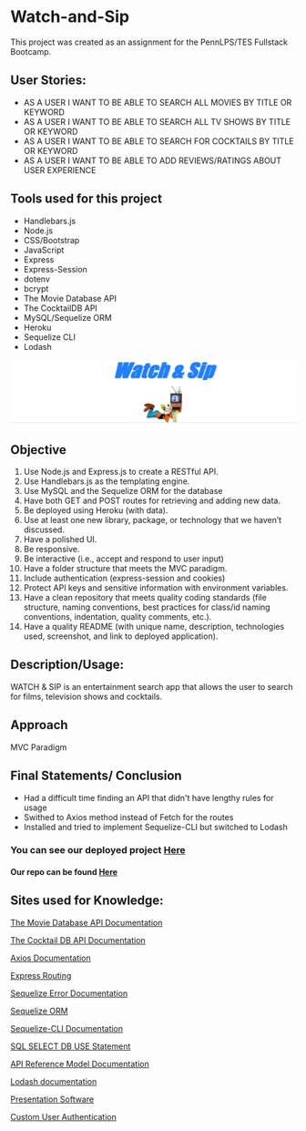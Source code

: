 # Watch-and-Sip

This project was created as an assignment for the PennLPS/TES Fullstack Bootcamp.

## User Stories:

* AS A USER I WANT TO BE ABLE TO SEARCH ALL MOVIES BY TITLE OR KEYWORD
* AS A USER I WANT TO BE ABLE TO SEARCH ALL TV SHOWS BY TITLE OR KEYWORD
* AS A USER I WANT TO BE ABLE TO SEARCH FOR COCKTAILS BY TITLE OR KEYWORD
* AS A USER I WANT TO BE ABLE TO ADD REVIEWS/RATINGS ABOUT USER EXPERIENCE

## Tools used for this project
- Handlebars.js
- Node.js
- CSS/Bootstrap
- JavaScript
- Express
- Express-Session
- dotenv
- bcrypt
- The Movie Database API
- The CocktailDB API
- MySQL/Sequelize ORM
- Heroku
- Sequelize CLI
- Lodash


<img src = "public/stylesheet/WATCH&SIP SCREENSHOT 1.jpg"> 


## Objective
1.	Use Node.js and Express.js to create a RESTful API.
2.	Use Handlebars.js as the templating engine.
3.	Use MySQL and the Sequelize ORM for the database
4.	Have both GET and POST routes for retrieving and adding new data.
5.	Be deployed using Heroku (with data).
6.	Use at least one new library, package, or technology that we haven’t discussed.
7.	Have a polished UI.
8.	Be responsive.
9.	Be interactive (i.e., accept and respond to user input)
10.	Have a folder structure that meets the MVC paradigm.
11.	Include authentication (express-session and cookies)
12.	Protect API keys and sensitive information with environment variables.
13. Have a clean repository that meets quality coding standards (file structure, naming conventions, best practices for class/id naming conventions, indentation, quality comments, etc.).
14. Have a quality README (with unique name, description, technologies used, screenshot, and link to deployed application).

## Description/Usage: 
WATCH & SIP is an entertainment search app that allows the user to search for films, television shows and cocktails.

## Approach
MVC Paradigm

## Final Statements/ Conclusion
- Had a difficult time finding an API that didn't have lengthy rules for usage
- Swithed to Axios method instead of Fetch for the routes 
- Installed and tried to implement Sequelize-CLI but switched to Lodash



### You can see our deployed project [Here](https://quiet-ocean-97053.herokuapp.com/)

#### Our repo can be found [Here](https://github.com/Aken00/reel-reviews-blog)


## Sites used for Knowledge:

[The Movie Database API Documentation](https://developers.themoviedb.org/3/getting-started/introduction)

[The Cocktail DB API Documentation](https://www.thecocktaildb.com/api.php)

[Axios Documentation](https://vuejs.org/v2/cookbook/using-axios-to-consume-apis.html)

[Express Routing](https://expressjs.com/en/guide/routing.html)

[Sequelize Error Documentation](https://github.com/ForestAdmin/lumber/issues/17)

[Sequelize ORM](https://sequelize.org/)

[Sequelize-CLI Documentation](https://github.com/sequelize/cli)

[SQL SELECT DB USE Statement](https://www.tutorialspoint.com/sql/sql-select-database.htm)

[API Reference Model Documentation](https://sequelize.org/master/class/lib/model.js~Model.html)

[Lodash documentation](https://github.com/lodash/lodash/tree/4.17.20-npm)

[Presentation Software](https://www.canva.com/)

[Custom User Authentication](https://medium.com/@jgrisafe/custom-user-authentication-with-express-sequelize-and-bcrypt-667c4c0edef5)







